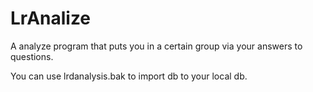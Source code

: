 # LrAnalize
A analyze program that puts you in a certain group via your answers to questions.

You can use lrdanalysis.bak to import db to your local db.

